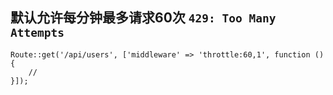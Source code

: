 ## 默认允许每分钟最多请求60次 `429: Too Many Attempts`

```
Route::get('/api/users', ['middleware' => 'throttle:60,1', function () {
    //
}]);
```
